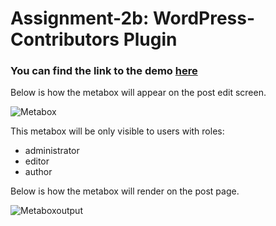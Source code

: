 Assignment-2b: WordPress-Contributors Plugin
===
### You can find the link to the demo [here](http://nomnom66.dollarwp.com/demonstration-of-multi-author-metabox/)
Below is how the metabox will appear on the post edit screen.

![Metabox](https://s24.postimg.org/s2debo0px/metabox.png)

This metabox will be only visible to users with roles:
* administrator
* editor
* author

Below is how the metabox will render on the post page.

![Metaboxoutput](https://s29.postimg.org/u6f91n6pz/metabox_output.png)
